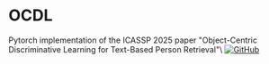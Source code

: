 # OCDL
Pytorch implementation of the ICASSP 2025 paper "Object-Centric Discriminative Learning for Text-Based Person Retrieval"\\
[![GitHub](https://img.shields.io/badge/license-MIT-green)](https://github.com/anosorae/IRRA/blob/main/LICENSE)


